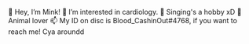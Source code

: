 👋 Hey, I’m Mink!
👀 I’m interested in cardiology.
🌱 Singing's a hobby xD
💞️ Animal lover
📫 My ID on disc is Blood_CashinOut#4768, if you want to reach me!
Cya aroundd

